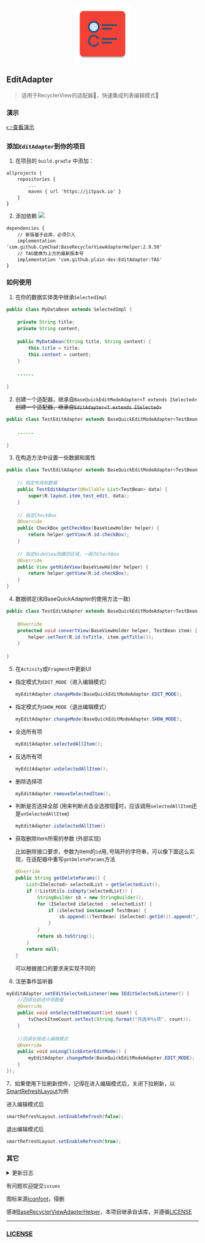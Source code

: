 <div align="center">
  <img src="./app/src/main/ic_launcher-web.png" width='150px' alt="ic_launcher-web">
</div>

## EditAdapter

>适用于RecyclerView的适配器🚥，快速集成列表编辑模式🧾

### 演示

[👉查看演示](screenshot/demo.gif)

### 添加`EditAdapter`到你的项目

1. 在项目的 `build.gradle` 中添加：

```
allprojects {
    repositories {
	    ...
	    maven { url 'https://jitpack.io' }
    }
}
```

2. 添加依赖 [![](https://jitpack.io/v/plain-dev/EditAdapter.svg)](https://jitpack.io/#plain-dev/EditAdapter)

```
dependencies {
    // 新版基于此库，必须引入
    implementation 'com.github.CymChad:BaseRecyclerViewAdapterHelper:2.9.50'
    // TAG替换为上方的最新版本号
    implementation 'com.github.plain-dev:EditAdapter:TAG'
}
```

### 如何使用

1. 在你的数据实体类中继承`SelectedImpl`

```java
public class MyDataBean extends SelectedImpl {

    private String title;
    private String content;

    public MyDataBean(String title, String content) {
        this.title = title;
        this.content = content;
    }

  	......
    
}
```

2. 创建一个适配器，继承自`BaseQuickEditModeAdapter<T extends ISelected>` ~~创建一个适配器，继承自`EditAdapter<T extends ISelected>`~~

```java
public class TestEditAdapter extends BaseQuickEditModeAdapter<TestBean, BaseViewHolder> {
    
  	......
      
}
```

3. 在构造方法中设置一些数据和属性

```java
public class TestEditAdapter extends BaseQuickEditModeAdapter<TestBean, BaseViewHolder> {

    // 指定布局和数据
    public TestEditAdapter(@Nullable List<TestBean> data) {
        super(R.layout.item_test_edit, data);
    }

    // 指定CheckBox
    @Override
    public CheckBox getCheckBox(BaseViewHolder helper) {
        return helper.getView(R.id.checkBox);
    }

    // 指定HideView隐藏的区域，一般为CheckBox
    @Override
    public View getHideView(BaseViewHolder helper) {
        return helper.getView(R.id.checkBox);
    }
}
```

4. 数据绑定(和BaseQuickAdapter的使用方法一致)

```java
public class TestEditAdapter extends BaseQuickEditModeAdapter<TestBean, BaseViewHolder> {

    @Override
    protected void convertView(BaseViewHolder helper, TestBean item) {
        helper.setText(R.id.tvTitle, item.getTitle());
    }

}
```

5. 在`Activity`或`Fragment`中更新UI

  - 指定模式为`EDIT_MODE`（进入编辑模式）

    ```java
    myEditAdapter.changeMode(BaseQuickEditModeAdapter.EDIT_MODE);
    ```

  - 指定模式为`SHOW_MODE`（退出编辑模式）

    ```java
    myEditAdapter.changeMode(BaseQuickEditModeAdapter.SHOW_MODE);
    ```

  - 全选所有项

    ```java
    myEditAdapter.selectedAllItem();
    ```

  - 反选所有项

    ```java
    myEditAdapter.unSelectedAllItem();
    ```

  - 删除选择项

    ```java
    myEditAdapter.removeSelectedItem();
    ```

  - 判断是否选择全部 (用来判断点击全选按钮🔘时，应该调用`selectedAllItem`还是`unSelectedAllItem`)

    ```java
    myEditAdapter.isSelectedAllItem()
    ```
    
  - 获取删除item所需的参数 (外部实现)
  
    比如删除接口要求，参数为item的`id`用`,`号隔开的字符串，可以像下面这么实现，在适配器中重写`getDeleteParams`方法
    
    ```java
    @Override
    public String getDeleteParams() {
        List<ISelected> selectedList = getSelectedList();
        if (!ListUtils.isEmpty(selectedList)) {
            StringBuilder sb = new StringBuilder();
            for (ISelected iSelected : selectedList) {
                if (iSelected instanceof TestBean) {
                    sb.append(((TestBean) iSelected).getId()).append(",");
                }
            }
            return sb.toString();
        }
        return null;
    }
    ```
    
    可以根据接口的要求来实现不同的

6. 注册事件监听器

```java
myEditAdapter.setEditSelectedListener(new IEditSelectedListener() {
  	//回调当前选中项数量
    @Override
    public void onSelectedItemCount(int count) {
        tvCheckItemCount.setText(String.format("共选中%s项", count));
    }
		
  	//回调长按进入编辑模式
    @Override
    public void onLongClickEnterEditMode() {
        myEditAdapter.changeMode(BaseQuickEditModeAdapter.EDIT_MODE);
    }
});
```

7、如果使用下拉刷新控件，记得在进入编辑模式后，关闭下拉刷新，以[SmartRefreshLayout](https://github.com/scwang90/SmartRefreshLayout)为例

进入编辑模式后

```java
smartRefreshLayout.setEnableRefresh(false);
```

退出编辑模式后

```java
smartRefreshLayout.setEnableRefresh(true);
```

### 其它

<details close>

<summary>
更新日志
</summary>

#### v1.0.4-stable

本次更新内容如下

重构代码，改为继承`BaseQuickAdapter`实现，功能更强大

#### v1.0.3-alpha

本次更新内容如下

- fix:手动选择全部item后，再次点击全选按钮无效的问题
- add:为解决上述bug，新增一个方法判断当前是否选择全部

#### v1.0.2-alpha

本次更新内容如下

- add:长按进入编辑模式
- add:设置空数据视图
- modify:优化代码逻辑

#### v1.0.1-alpha

本次更新内容如下

- fix:滑到最底部删除元素时发生"Inconsistency detected"的问题

#### v1.0-alpha

- ~~首个预览版~~
- 有些问题，请使用新版

</details>

有问题欢迎提交`issues`

图标来源[iconfont](https://www.iconfont.cn/)，侵删

感谢[BaseRecyclerViewAdapterHelper](https://github.com/CymChad/BaseRecyclerViewAdapterHelper)，本项目继承自该库，并遵循[LICENSE](https://github.com/CymChad/BaseRecyclerViewAdapterHelper/blob/master/LICENSE)

---

### [LICENSE](https://github.com/plain-dev/EditAdapter/blob/master/LICENSE)
